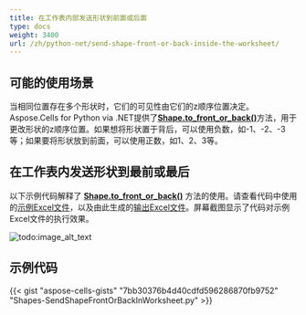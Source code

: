 ```yaml
---
title: 在工作表内部发送形状到前面或后面
type: docs
weight: 3400
url: /zh/python-net/send-shape-front-or-back-inside-the-worksheet/
---
```


## **可能的使用场景**

当相同位置存在多个形状时，它们的可见性由它们的z顺序位置决定。Aspose.Cells for Python via .NET提供了[**Shape.to_front_or_back()**](https://reference.aspose.com/cells/python-net/aspose.cells.drawing/shape/to_front_or_back)方法，用于更改形状的z顺序位置。如果想将形状置于背后，可以使用负数，如-1、-2、-3等；如果要将形状放到前面，可以使用正数，如1、2、3等。

## **在工作表内发送形状到最前或最后**

以下示例代码解释了 [**Shape.to_front_or_back()**](https://reference.aspose.com/cells/python-net/aspose.cells.drawing/shape/to_front_or_back) 方法的使用。请查看代码中使用的[示例Excel文件](50528330.xlsx)，以及由此生成的[输出Excel文件](50528331.xlsx)。屏幕截图显示了代码对示例Excel文件的执行效果。

![todo:image_alt_text](send-shape-front-or-back-inside-the-worksheet_1.png)

## **示例代码**

{{< gist "aspose-cells-gists" "7bb30376b4d40cdfd596286870fb9752" "Shapes-SendShapeFrontOrBackInWorksheet.py" >}}
